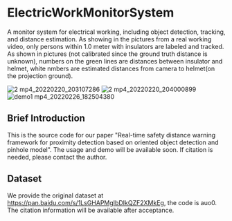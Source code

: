 # ElectricWorkMonitorSystem
A monitor system for electrical working, including object detection, tracking, and distance estimation. As showing in the pictures from a real working video, only persons within 1.0 meter with insulators are labeled and tracked. As shown in pictures (not calibrated since the ground truth distance is unknown), numbers on the green lines are distances between insulator and helmet, white nmbers are estimated distances from camera to helmet(on the projection ground).

![2 mp4_20220220_203107286](https://user-images.githubusercontent.com/38877851/154842611-6fed64a6-ebde-4da7-b3f8-0069382fa545.jpg)
![2 mp4_20220220_204000899](https://user-images.githubusercontent.com/38877851/154842848-f50b1b69-0edb-4e17-881a-ad7c370f20b7.jpg)
![demo1 mp4_20220226_182504380](https://user-images.githubusercontent.com/38877851/155839938-99557328-3c45-49e5-bde9-b10c338eae11.jpg)


## Brief Introduction
This is the source code for our paper "Real-time safety distance warning framework for proximity detection based on oriented object detection and pinhole model".  The usage and demo will be available soon. If citation is needed, please contact the author.
## Dataset
We provide the original dataset at https://pan.baidu.com/s/1LsGHAPMgIbDIkQZF2XMkEg, the code is auo0. The citation information will be available after acceptance.
